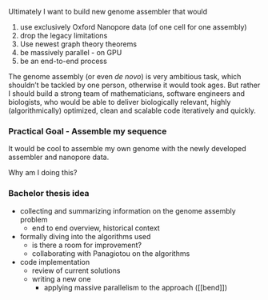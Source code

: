 Ultimately I want to build new genome assembler that would 
1. use exclusively Oxford Nanopore data (of one cell for one assembly)
2. drop the legacy limitations
3. Use newest graph theory theorems
4. be massively parallel - on GPU
5. be an end-to-end process

The genome assembly (or even *de novo*) is very ambitious task, which shouldn’t be tackled by one person, otherwise it would took ages. But rather I should build a strong team of mathematicians, software engineers and biologists, who would be able to deliver biologically relevant, highly (algorithmically) optimized, clean and scalable code iteratively and quickly.

### Practical Goal - Assemble my sequence
It would be cool to assemble my own genome with the newly developed assembler and nanopore data.

Why am I doing this?
### Bachelor thesis idea
- collecting and summarizing information on the genome assembly problem
	- end to end overview, historical context
- formally diving into the algorithms used
	- is there a room for improvement?
	- collaborating with Panagiotou on the algorithms
- code implementation
	- review of current solutions
	- writing a new one
		- applying massive parallelism to the approach ([[bend]])

